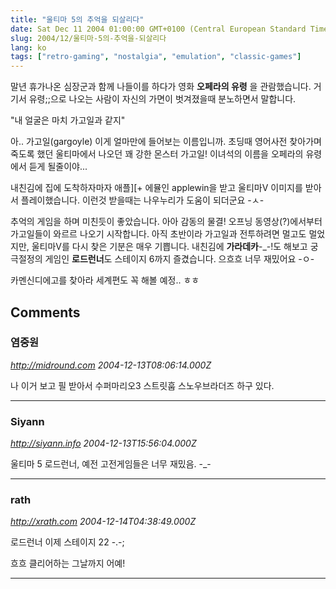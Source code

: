 ```yaml
---
title: "울티마 5의 추억을 되살리다"
date: Sat Dec 11 2004 01:00:00 GMT+0100 (Central European Standard Time)
slug: 2004/12/울티마-5의-추억을-되살리다
lang: ko
tags: ["retro-gaming", "nostalgia", "emulation", "classic-games"]
---
```


말년 휴가나온 심장군과 함께 나들이를 하다가 영화 **오페라의 유령**
을 관람했습니다. 거기서 유령;;으로 나오는 사람이 자신의 가면이 벗겨졌을때 분노하면서 말합니다.

"내 얼굴은 마치 가고일과 같지"

아.. 가고일(gargoyle) 이게 얼마만에 들어보는 이름입니까.
초딩때 영어사전 찾아가며 죽도록 했던 울티마에서 나오던 꽤 강한 몬스터 가고일! 
이녀석의 이름을 오페라의 유령에서 듣게 될줄이야...

내친김에 집에 도착하자마자 애플][+ 에뮬인 applewin을 받고 울티마V 이미지를 받아서 플레이했습니다. 
이런것 받을때는 나우누리가 도움이 되더군요 -ㅅ-

추억의 게임을 하며 미친듯이 좋았습니다. 아아 감동의 물결!
오프닝 동영상(?)에서부터 가고일들이 와르르 나오기 시작합니다.
아직 초반이라 가고일과 전투하려면 멀고도 멀었지만, 울티마V를 다시 찾은 기분은 매우 기쁩니다. 
내친김에 **가라데카**-_-!도 해보고 궁극절정의 게임인 **로드런너**도 스테이지 6까지 즐겼습니다. 으흐흐 너무 재밌어요 -ㅇ-

카멘신디에고를 찾아라 세계편도 꼭 해볼 예정.. ㅎㅎ

## Comments

### 염중원
*http://midround.com*
*2004-12-13T08:06:14.000Z*

나 이거 보고 필 받아서 수퍼마리오3 스트릿&#54997; 스노우브라더즈 하구 있다.

---

### Siyann
*http://siyann.info*
*2004-12-13T15:56:04.000Z*

울티마 5 로드런너, 예전 고전게임들은 너무 재밌음. -_-

---

### rath
*http://xrath.com*
*2004-12-14T04:38:49.000Z*

로드런너 이제 스테이지 22 -.-;

흐흐 클리어하는 그날까지 어예!

---
